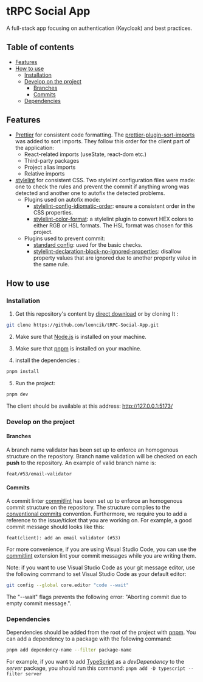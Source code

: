 # tRPC Social App

A full-stack app focusing on authentication (Keycloak) and best practices.

## Table of contents

- [Features](#features)
- [How to use](#how-to-use)
  - [Installation](#installation)
  - [Develop on the project](#develop-on-the-project)
    - [Branches](#branches)
    - [Commits](#commits)
  - [Dependencies](#dependencies)

## Features

- [Prettier](https://prettier.io/) for consistent code formatting. The [prettier-plugin-sort-imports](https://github.com/trivago/prettier-plugin-sort-imports) was added to sort imports. They follow this order for the client part of the application:
  - React-related imports (useState, react-dom etc.)
  - Third-party packages
  - Project alias imports
  - Relative imports
- [stylelint](https://stylelint.io/) for consistent CSS. Two stylelint configuration files were made: one to check the rules and prevent the commit if anything wrong was detected and another one to autofix the detected problems.
  - Plugins used on autofix mode:
    - [stylelint-config-idiomatic-order](https://www.npmjs.com/package/stylelint-config-idiomatic-order): ensure a consistent order in the CSS properties.
    - [stylelint-color-format](https://github.com/filipekiss/stylelint-color-format): a stylelint plugin to convert HEX colors to either RGB or HSL formats. The HSL format was chosen for this project.
  - Plugins used to prevent commit:
    - [standard config](https://www.npmjs.com/package/stylelint-config-standard): used for the basic checks.
    - [stylelint-declaration-block-no-ignored-properties](https://github.com/kristerkari/stylelint-declaration-block-no-ignored-properties): disallow property values that are ignored due to another property value in the same rule.

## How to use

### Installation

1. Get this repository's content by [direct download](https://github.com/leoncik/tRPC-Social-App/archive/refs/heads/master.zip) or by cloning It :

```sh
git clone https://github.com/leoncik/tRPC-Social-App.git
```

2. Make sure that [Node.js](https://nodejs.org/en/) is installed on your machine.

3. Make sure that [pnpm](https://pnpm.io/) is installed on your machine. 

4. install the dependencies :

```sh
pnpm install
```

5. Run the project:


```sh
pnpm dev
```

The client should be available at this address: http://127.0.0.1:5173/

### Develop on the project

#### Branches

A branch name validator has been set up to enforce an homogenous structure on the repository. Branch name validation will be checked on each **push** to the repository. An example of valid branch name is:

```
feat/#53/email-validator
```

#### Commits

A commit linter [commitlint](https://commitlint.js.org/#/) has been set up to enforce an homogenous commit structure on the repository. The structure complies to the [conventional commits](https://www.conventionalcommits.org/en/v1.0.0/) convention. Furthermore, we require you to add a reference to the issue/ticket that you are working on. For example, a good commit message should looks like this:

```
feat(client): add an email validator (#53)
```

For more convenience, if you are using Visual Studio Code, you can use the [commitlint](https://marketplace.visualstudio.com/items?itemName=joshbolduc.commitlint) extension lint your commit messages while you are writing them.

Note: if you want to use Visual Studio Code as your git message editor, use the following command to set Visual Studio Code as your default editor:

```sh
git config --global core.editor "code --wait"
```

The "--wait" flags prevents the following error: "Aborting commit due to empty commit message.".

### Dependencies

Dependencies should be added from the root of the project with [pnpm](https://pnpm.io/). You can add a dependency to a package with the following command:

```sh
pnpm add dependency-name --filter package-name
```

For example, if you want to add [TypeScript](https://www.typescriptlang.org/) as a *devDependency* to the *server* package, you should run this command: `pnpm add -D typescript --filter server`
